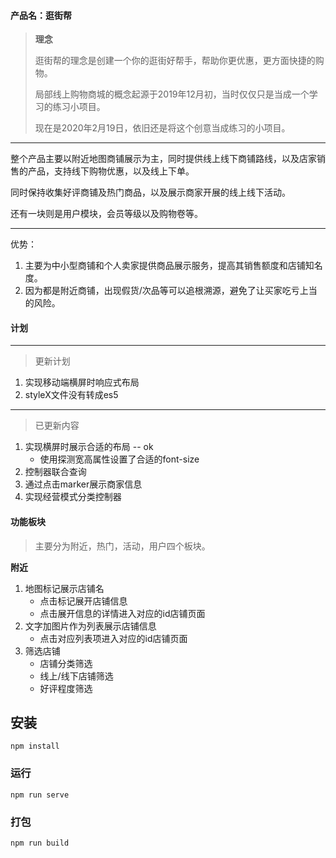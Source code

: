 #### 产品名：逛街帮

> **理念**
>
> 逛街帮的理念是创建一个你的逛街好帮手，帮助你更优惠，更方面快捷的购物。
>
> 局部线上购物商城的概念起源于2019年12月初，当时仅仅只是当成一个学习的练习小项目。
>
> 现在是2020年2月19日，依旧还是将这个创意当成练习的小项目。

---

整个产品主要以附近地图商铺展示为主，同时提供线上线下商铺路线，以及店家销售的产品，支持线下购物优惠，以及线上下单。

同时保持收集好评商铺及热门商品，以及展示商家开展的线上线下活动。

还有一块则是用户模块，会员等级以及购物卷等。

---

优势：

1. 主要为中小型商铺和个人卖家提供商品展示服务，提高其销售额度和店铺知名度。
2. 因为都是附近商铺，出现假货/次品等可以追根溯源，避免了让买家吃亏上当的风险。


#### 计划
---
> 更新计划
1. 实现移动端横屏时响应式布局
2. styleX文件没有转成es5



---
> 已更新内容
1. 实现横屏时展示合适的布局 -- ok
    * 使用探测宽高属性设置了合适的font-size
2. 控制器联合查询
3. 通过点击marker展示商家信息
4. 实现经营模式分类控制器




#### 功能板块

> 主要分为附近，热门，活动，用户四个板块。



**附近**

1. 地图标记展示店铺名
   - 点击标记展开店铺信息
   - 点击展开信息的详情进入对应的id店铺页面
2. 文字加图片作为列表展示店铺信息
   - 点击对应列表项进入对应的id店铺页面
3. 筛选店铺
   - 店铺分类筛选
   - 线上/线下店铺筛选
   - 好评程度筛选



## 安装
```
npm install
```



### 运行
```
npm run serve
```

### 打包
```
npm run build
```
